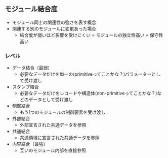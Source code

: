 ## モジュール結合度

- モジュール同士の関連性の強さを表す概念
- 関連する別のモジュールに変更あった場合
    - 結合度が弱いほど影響を受けにくい = モジュールの独立性高い = 保守性高い

### レベル

- データ結合（最弱）
    - 必要なデータだけを単一の(primitiveってことかな？)パラメーターとして受け渡し
- スタンプ結合
    - 必要なデータだけをレコードや構造体(non-primitiveってことかな？)などのデータとして受け渡し
- 制御結合
    - もう1つのモジュールの制御要素を受け渡し
- 外部結合
    - 外部宣言された共通データを参照
- 共通結合
    - 共通領域に宣言された共通データを参照
- 内容結合（最強）
    - 互いのモジュール内部を直接参照